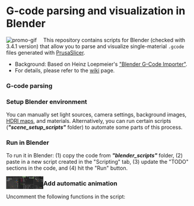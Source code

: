 # G-code parsing and visualization in Blender

<img align="left" width="100" alt="promo-gif" src="_images/Prusa_logo_batched.png"/>

This repository contains scripts for Blender (checked with 3.4.1 version) that allow you to parse and visualize single-material `.gcode` files generated with [PrusaSlicer](https://www.prusa3d.com/en/page/prusaslicer_424/).

- Background: Based on Heinz Loepmeier's ["Blender G-Code Importer"](https://github.com/Heinz-Loepmeier/Blender-Gcode-Import).
- For details, please refer to the [wiki](https://github.com/apetsiuk/GCode-Parser-and-Viz/wiki) page.

### G-code parsing


### Setup Blender environment
You can manually set light sources, camera settings, background images, [HDRI maps](https://hdrmaps.com/freebies/), and materials. Alternatively, you can run certain scripts (***"scene_setup_scripts"*** folder) to automate some parts of this process.

### Run in Blender
To run it in Blender: (1) copy the code from ***"blender_scripts"*** folder, (2) paste in a new script created in the "Scripting" tab, (3) update the "TODO" sections in the code, and (4) hit the "Run" button.

<img align="left" width="100" alt="promo-gif" src="_images/blender_scripting_tab.png"/>

### Add automatic animation
Uncomment the following functions in the script:

